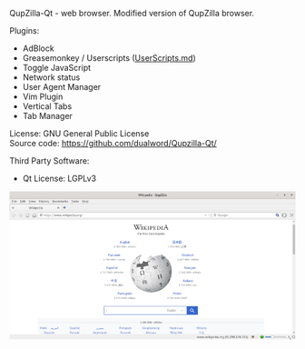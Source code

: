 QupZilla-Qt - web browser. Modified version of QupZilla browser.  

Plugins:
 - AdBlock
 - Greasemonkey / Userscripts ([UserScripts.md](userscripts/UserScripts.md))
 - Toggle JavaScript
 - Network status
 - User Agent Manager
 - Vim Plugin
 - Vertical Tabs
 - Tab Manager 

License: GNU General Public License  
Source code: https://github.com/dualword/Qupzilla-Qt/  

Third Party Software:  
 - Qt License: LGPLv3

![Screenshot](screenshot.png)
